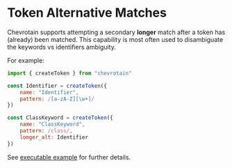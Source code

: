 # Token Alternative Matches

Chevrotain supports attempting a secondary **longer** match after a token has (already) been matched.
This capability is most often used to disambiguate the keywords vs identifiers ambiguity.

For example:

```javascript
import { createToken } from "chevrotain"

const Identifier = createToken({
    name: "Identifier",
    pattern: /[a-zA-Z][\w+]/
})

const ClassKeyword = createToken({
    name: "ClassKeyword",
    pattern: /class/,
    longer_alt: Identifier
})
```

See [executable example](https://github.com/SAP/chevrotain/tree/master/examples/lexer/keywords_vs_identifiers)
for further details.
